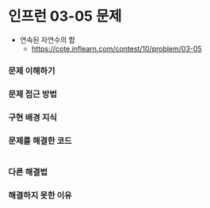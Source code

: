 # 인프런 03-05 문제

- 연속된 자연수의 합
    - https://cote.inflearn.com/contest/10/problem/03-05

### 문제 이해하기



### 문제 접근 방법



### 구현 배경 지식



### 문제를 해결한 코드

```java

```

### 다른 해결법



### 해결하지 못한 이유

